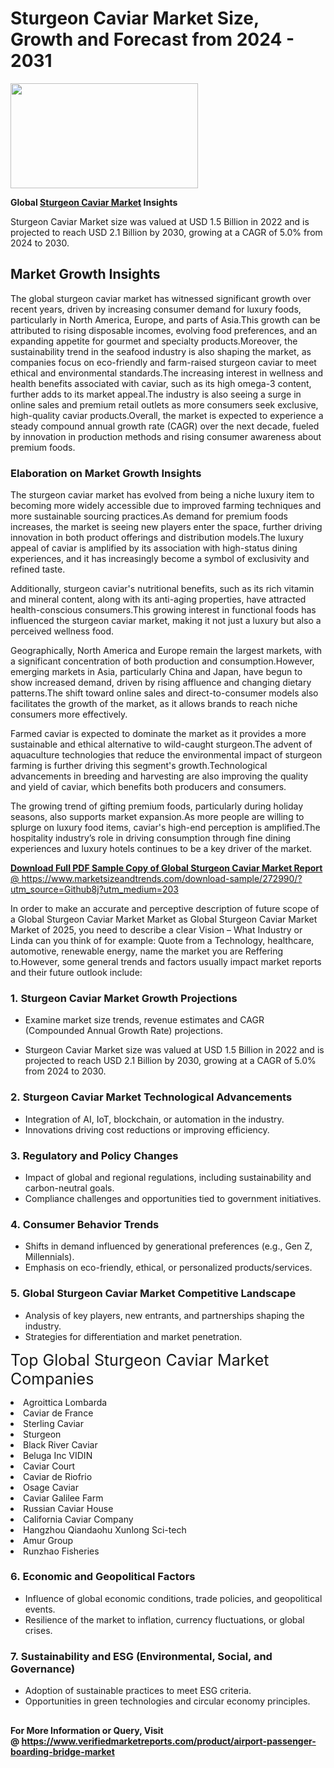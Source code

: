 <H1>Sturgeon Caviar Market Size, Growth and Forecast from 2024 - 2031</H1><img class="aligncenter size-medium wp-image-584254" src="https://thirdeyenews.in/wp-content/uploads/2024/09/Global-Market-Research-300x168.jpeg" alt="" width="300" height="168" /><p><strong>Global&nbsp;<a href="https://www.marketsizeandtrends.com/download-sample/272990/?utm_source=Github8j?utm_medium=203">Sturgeon Caviar Market</a> Insights</strong></p><p>Sturgeon Caviar Market size was valued at USD 1.5 Billion in 2022 and is projected to reach USD 2.1 Billion by 2030, growing at a CAGR of 5.0% from 2024 to 2030.</p><p><h2>Market Growth Insights</h2> <p>The global sturgeon caviar market has witnessed significant growth over recent years, driven by increasing consumer demand for luxury foods, particularly in North America, Europe, and parts of Asia.This growth can be attributed to rising disposable incomes, evolving food preferences, and an expanding appetite for gourmet and specialty products.Moreover, the sustainability trend in the seafood industry is also shaping the market, as companies focus on eco-friendly and farm-raised sturgeon caviar to meet ethical and environmental standards.The increasing interest in wellness and health benefits associated with caviar, such as its high omega-3 content, further adds to its market appeal.The industry is also seeing a surge in online sales and premium retail outlets as more consumers seek exclusive, high-quality caviar products.Overall, the market is expected to experience a steady compound annual growth rate (CAGR) over the next decade, fueled by innovation in production methods and rising consumer awareness about premium foods.</p> <p><a href="#"></a></p> <h3>Elaboration on Market Growth Insights</h3> <p>The sturgeon caviar market has evolved from being a niche luxury item to becoming more widely accessible due to improved farming techniques and more sustainable sourcing practices.As demand for premium foods increases, the market is seeing new players enter the space, further driving innovation in both product offerings and distribution models.The luxury appeal of caviar is amplified by its association with high-status dining experiences, and it has increasingly become a symbol of exclusivity and refined taste.</p> <p>Additionally, sturgeon caviar's nutritional benefits, such as its rich vitamin and mineral content, along with its anti-aging properties, have attracted health-conscious consumers.This growing interest in functional foods has influenced the sturgeon caviar market, making it not just a luxury but also a perceived wellness food.</p> <p>Geographically, North America and Europe remain the largest markets, with a significant concentration of both production and consumption.However, emerging markets in Asia, particularly China and Japan, have begun to show increased demand, driven by rising affluence and changing dietary patterns.The shift toward online sales and direct-to-consumer models also facilitates the growth of the market, as it allows brands to reach niche consumers more effectively.</p> <p>Farmed caviar is expected to dominate the market as it provides a more sustainable and ethical alternative to wild-caught sturgeon.The advent of aquaculture technologies that reduce the environmental impact of sturgeon farming is further driving this segment's growth.Technological advancements in breeding and harvesting are also improving the quality and yield of caviar, which benefits both producers and consumers.</p> <p>The growing trend of gifting premium foods, particularly during holiday seasons, also supports market expansion.As more people are willing to splurge on luxury food items, caviar's high-end perception is amplified.The hospitality industry’s role in driving consumption through fine dining experiences and luxury hotels continues to be a key driver of the market.</p> <p><a href="#"></p><p><span class=""><strong>Download Full PDF Sample Copy of Global Sturgeon Caviar Market Report</strong> @ <a href="https://www.marketsizeandtrends.com/download-sample/272990/?utm_source=Github8j?utm_medium=203" target="_blank">https://www.marketsizeandtrends.com/download-sample/272990/?utm_source=Github8j?utm_medium=203</a></span></p><p>In order to make an accurate and perceptive description of future scope of a Global&nbsp;Sturgeon Caviar Market Market as Global&nbsp;Sturgeon Caviar Market Market of 2025, you need to describe a clear Vision &ndash; What Industry or Linda can you think of for example: Quote from a Technology, healthcare, automotive, renewable energy, name the market you are Reffering to.However, some general trends and factors usually impact market reports and their future outlook include:</p><h3>1.&nbsp;<strong>Sturgeon Caviar Market Growth Projections</strong></h3><ul><li>Examine market size trends, revenue estimates and CAGR (Compounded Annual Growth Rate) projections.</li><li><p>Sturgeon Caviar Market size was valued at USD 1.5 Billion in 2022 and is projected to reach USD 2.1 Billion by 2030, growing at a CAGR of 5.0% from 2024 to 2030.</p></li></ul><h3>2.&nbsp;<strong>Sturgeon Caviar Market Technological Advancements</strong></h3><ul><li>Integration of AI, IoT, blockchain, or automation in the industry.</li><li>Innovations driving cost reductions or improving efficiency.</li></ul><h3>3.&nbsp;<strong>Regulatory and Policy Changes</strong></h3><ul><li>Impact of global and regional regulations, including sustainability and carbon-neutral goals.</li><li>Compliance challenges and opportunities tied to government initiatives.</li></ul><h3>4.&nbsp;<strong>Consumer Behavior Trends</strong></h3><ul><li>Shifts in demand influenced by generational preferences (e.g., Gen Z, Millennials).</li><li>Emphasis on eco-friendly, ethical, or personalized products/services.</li></ul><h3>5.&nbsp;<strong>Global Sturgeon Caviar Market Competitive Landscape</strong></h3><ul><li>Analysis of key players, new entrants, and partnerships shaping the industry.</li><li>Strategies for differentiation and market penetration.</li></ul><p data-pm-slice="1 1 []"><span style="color: inherit; font-family: inherit; font-size: 25px;">Top Global Sturgeon Caviar Market Companies</span></p><div class="" data-test-id=""><p><li>Agroittica Lombarda</li><li> Caviar de France</li><li> Sterling Caviar</li><li> Sturgeon</li><li> Black River Caviar</li><li> Beluga Inc VIDIN</li><li> Caviar Court</li><li> Caviar de Riofrio</li><li> Osage Caviar</li><li> Caviar Galilee Farm</li><li> Russian Caviar House</li><li> California Caviar Company</li><li> Hangzhou Qiandaohu Xunlong Sci-tech</li><li> Amur Group</li><li> Runzhao Fisheries</li></p></div><h3>6.&nbsp;<strong>Economic and Geopolitical Factors</strong></h3><ul><li>Influence of global economic conditions, trade policies, and geopolitical events.</li><li>Resilience of the market to inflation, currency fluctuations, or global crises.</li></ul><h3>7.&nbsp;<strong>Sustainability and ESG (Environmental, Social, and Governance)</strong></h3><ul><li>Adoption of sustainable practices to meet ESG criteria.</li><li>Opportunities in green technologies and circular economy principles.</li></ul><h2><strong style="font-size: 14px;">For More Information or Query, Visit @&nbsp;</strong><a style="background-color: #ffffff; font-size: 14px;" href="https://www.marketsizeandtrends.com/report/sturgeon-caviar-market/" target="_blank">https://www.verifiedmarketreports.com/product/airport-passenger-boarding-bridge-market</a></h2>